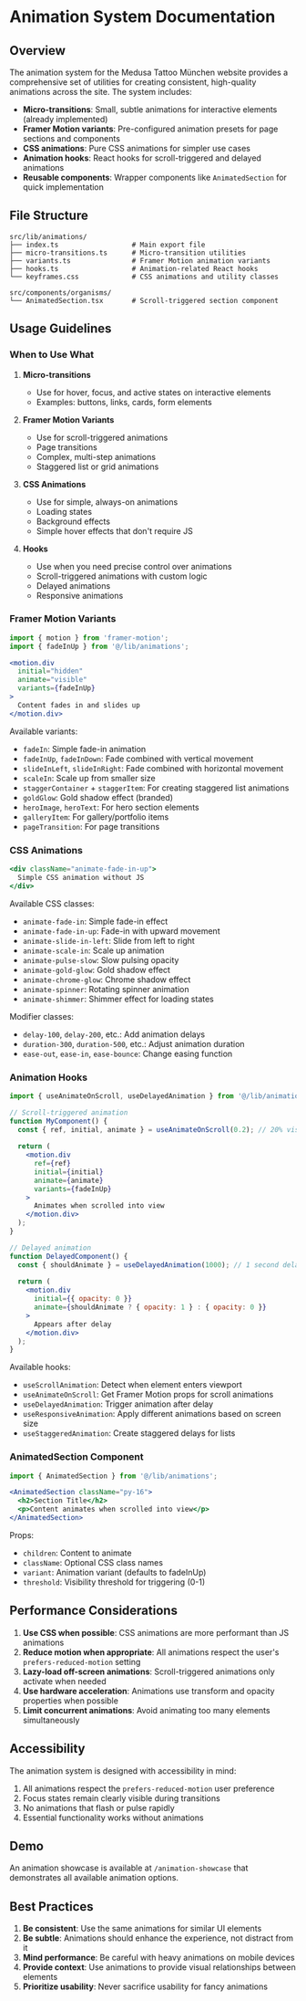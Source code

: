 # Animation System Documentation

## Overview

The animation system for the Medusa Tattoo München website provides a comprehensive set of utilities for creating consistent, high-quality animations across the site. The system includes:

- **Micro-transitions**: Small, subtle animations for interactive elements (already implemented)
- **Framer Motion variants**: Pre-configured animation presets for page sections and components
- **CSS animations**: Pure CSS animations for simpler use cases
- **Animation hooks**: React hooks for scroll-triggered and delayed animations
- **Reusable components**: Wrapper components like `AnimatedSection` for quick implementation

## File Structure

```
src/lib/animations/
├── index.ts                  # Main export file
├── micro-transitions.ts      # Micro-transition utilities
├── variants.ts               # Framer Motion animation variants
├── hooks.ts                  # Animation-related React hooks
└── keyframes.css             # CSS animations and utility classes

src/components/organisms/
└── AnimatedSection.tsx       # Scroll-triggered section component
```

## Usage Guidelines

### When to Use What

1. **Micro-transitions** 
   - Use for hover, focus, and active states on interactive elements
   - Examples: buttons, links, cards, form elements

2. **Framer Motion Variants**
   - Use for scroll-triggered animations
   - Page transitions
   - Complex, multi-step animations
   - Staggered list or grid animations

3. **CSS Animations**
   - Use for simple, always-on animations
   - Loading states
   - Background effects
   - Simple hover effects that don't require JS

4. **Hooks**
   - Use when you need precise control over animations
   - Scroll-triggered animations with custom logic
   - Delayed animations
   - Responsive animations

### Framer Motion Variants

```jsx
import { motion } from 'framer-motion';
import { fadeInUp } from '@/lib/animations';

<motion.div
  initial="hidden"
  animate="visible"
  variants={fadeInUp}
>
  Content fades in and slides up
</motion.div>
```

Available variants:
- `fadeIn`: Simple fade-in animation
- `fadeInUp`, `fadeInDown`: Fade combined with vertical movement
- `slideInLeft`, `slideInRight`: Fade combined with horizontal movement
- `scaleIn`: Scale up from smaller size
- `staggerContainer` + `staggerItem`: For creating staggered list animations
- `goldGlow`: Gold shadow effect (branded)
- `heroImage`, `heroText`: For hero section elements
- `galleryItem`: For gallery/portfolio items
- `pageTransition`: For page transitions

### CSS Animations

```jsx
<div className="animate-fade-in-up">
  Simple CSS animation without JS
</div>
```

Available CSS classes:
- `animate-fade-in`: Simple fade-in effect
- `animate-fade-in-up`: Fade-in with upward movement
- `animate-slide-in-left`: Slide from left to right
- `animate-scale-in`: Scale up animation
- `animate-pulse-slow`: Slow pulsing opacity
- `animate-gold-glow`: Gold shadow effect
- `animate-chrome-glow`: Chrome shadow effect
- `animate-spinner`: Rotating spinner animation
- `animate-shimmer`: Shimmer effect for loading states

Modifier classes:
- `delay-100`, `delay-200`, etc.: Add animation delays
- `duration-300`, `duration-500`, etc.: Adjust animation duration
- `ease-out`, `ease-in`, `ease-bounce`: Change easing function

### Animation Hooks

```jsx
import { useAnimateOnScroll, useDelayedAnimation } from '@/lib/animations';

// Scroll-triggered animation
function MyComponent() {
  const { ref, initial, animate } = useAnimateOnScroll(0.2); // 20% visibility threshold
  
  return (
    <motion.div
      ref={ref}
      initial={initial}
      animate={animate}
      variants={fadeInUp}
    >
      Animates when scrolled into view
    </motion.div>
  );
}

// Delayed animation
function DelayedComponent() {
  const { shouldAnimate } = useDelayedAnimation(1000); // 1 second delay
  
  return (
    <motion.div
      initial={{ opacity: 0 }}
      animate={shouldAnimate ? { opacity: 1 } : { opacity: 0 }}
    >
      Appears after delay
    </motion.div>
  );
}
```

Available hooks:
- `useScrollAnimation`: Detect when element enters viewport
- `useAnimateOnScroll`: Get Framer Motion props for scroll animations
- `useDelayedAnimation`: Trigger animation after delay
- `useResponsiveAnimation`: Apply different animations based on screen size
- `useStaggeredAnimation`: Create staggered delays for lists

### AnimatedSection Component

```jsx
import { AnimatedSection } from '@/lib/animations';

<AnimatedSection className="py-16">
  <h2>Section Title</h2>
  <p>Content animates when scrolled into view</p>
</AnimatedSection>
```

Props:
- `children`: Content to animate
- `className`: Optional CSS class names
- `variant`: Animation variant (defaults to fadeInUp)
- `threshold`: Visibility threshold for triggering (0-1)

## Performance Considerations

1. **Use CSS when possible**: CSS animations are more performant than JS animations
2. **Reduce motion when appropriate**: All animations respect the user's `prefers-reduced-motion` setting
3. **Lazy-load off-screen animations**: Scroll-triggered animations only activate when needed
4. **Use hardware acceleration**: Animations use transform and opacity properties when possible
5. **Limit concurrent animations**: Avoid animating too many elements simultaneously

## Accessibility

The animation system is designed with accessibility in mind:

1. All animations respect the `prefers-reduced-motion` user preference
2. Focus states remain clearly visible during transitions
3. No animations that flash or pulse rapidly
4. Essential functionality works without animations

## Demo

An animation showcase is available at `/animation-showcase` that demonstrates all available animation options.

## Best Practices

1. **Be consistent**: Use the same animations for similar UI elements
2. **Be subtle**: Animations should enhance the experience, not distract from it
3. **Mind performance**: Be careful with heavy animations on mobile devices
4. **Provide context**: Use animations to provide visual relationships between elements
5. **Prioritize usability**: Never sacrifice usability for fancy animations